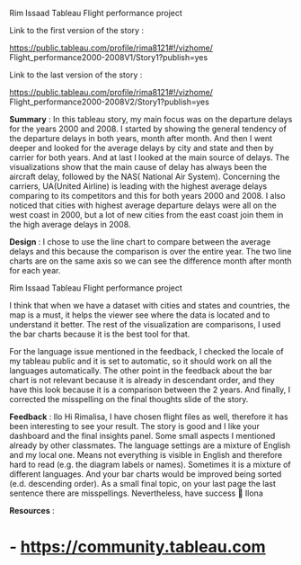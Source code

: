 Rim Issaad Tableau Flight performance project

Link to the first version of the story :

https://public.tableau.com/profile/rima8121#!/vizhome/
Flight_performance2000-2008V1/Story1?publish=yes

Link to the last version of the story :

https://public.tableau.com/profile/rima8121#!/vizhome/
Flight_performance2000-2008V2/Story1?publish=yes

**Summary** :
In this tableau story, my main focus was on the departure delays
for the years 2000 and 2008. I started by showing the general
tendency of the departure delays in both years, month after
month. And then I went deeper and looked for the average delays
by city and state and then by carrier for both years. And at last I
looked at the main source of delays.
The visualizations show that the main cause of delay has always
been the aircraft delay, followed by the NAS( National Air
System). Concerning the carriers, UA(United Airline) is leading
with the highest average delays comparing to its competitors and
this for both years 2000 and 2008. I also noticed that cities with
highest average departure delays were all on the west coast in
2000, but a lot of new cities from the east coast join them in the
high average delays in 2008.

**Design** : I chose to use the line chart to compare between the
average delays and this because the comparison is over the
entire year. The two line charts are on the same axis so we can
see the difference month after month for each year.


Rim Issaad Tableau Flight performance project

I think that when we have a dataset with cities and states and
countries, the map is a must, it helps the viewer see where the
data is located and to understand it better.
The rest of the visualization are comparisons, I used the bar
charts because it is the best tool for that.

For the language issue mentioned in the feedback, I checked the
locale of my tableau public and it is set to automatic, so it should
work on all the languages automatically.
The other point in the feedback about the bar chart is not relevant
because it is already in descendant order, and they have this look
because it is a comparison between the 2 years.
And finally, I corrected the misspelling on the final thoughts slide
of the story.

**Feedback** :
Ilo
Hi Rimalisa, I have chosen flight files as well, therefore it has
been interesting to see your result. The story is good and I like
your dashboard and the final insights panel. Some small aspects I
mentioned already by other classmates. The language settings
are a mixture of English and my local one. Means not everything
is visible in English and therefore hard to read (e.g. the diagram
labels or names). Sometimes it is a mixture of different
languages. And your bar charts would be improved being sorted
(e.d. descending order). As a small final topic, on your last page
the last sentence there are misspellings. Nevertheless, have
success :slightly_smiling_face: Ilona

**Resources** :

# - https://community.tableau.com

